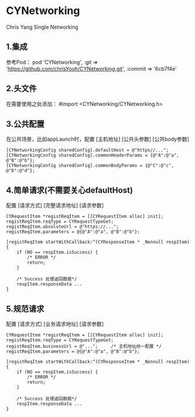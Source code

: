 # CYNetworking
Chris Yang Single Networking

## 1.集成
参考Pod：
pod 'CYNetworking', :git => 'https://github.com/chrisYooh/CYNetworking.git', :commit => '6cb7f4e'

## 2.头文件
在需要使用之处添加：
#import <CYNetworking/CYNetworking.h>

## 3.公共配置
在公共场景，比如appLaunch时，配置 [主机地址] [公共头参数] [公共body参数]
```
[CYNetworkingConfig sharedConfig].defaultHost = @"https//...";
[CYNetworkingConfig sharedConfig].commonHeaderParams = {@"A":@"a", @"B":@"b"};
[CYNetworkingConfig sharedConfig].commonBodyParams = {@"C":@"c", @"D":@"d"};
```

## 4.简单请求(不需要关心defaultHost)
配置 [请求方式] [完整请求地址] [请求参数]
```
CYRequestItem *registReqItem = [[CYRequestItem alloc] init];
registReqItem.reqType = CYRequestTypeGet;
registReqItem.absoluteUrl = @"https://...";
registReqItem.parameters = @{@"A":@"a", @"B":@"b"};

[registReqItem startWithCallback:^(CYResponseItem * _Nonnull respItem) {
    if (NO == respItem.isSuccess) {
        /* ERROR */
        return;
    } 
    
    /* Success 处理返回数据*/
    respItem.responseData ...
}
```

## 5.规范请求
配置 [请求方式] [业务请求地址] [请求参数]
```
CYRequestItem *registReqItem = [[CYRequestItem alloc] init];
registReqItem.reqType = CYRequestTypeGet;
registReqItem.businessUrl = @"...";     /* 主机地址统一配置 */
registReqItem.parameters = @{@"A":@"a", @"B":@"b"};

[registReqItem startWithCallback:^(CYResponseItem * _Nonnull respItem) {
    if (NO == respItem.isSuccess) {
        /* ERROR */
        return;
    } 
    
    /* Success 处理返回数据*/
    respItem.responseData ...
}
```

